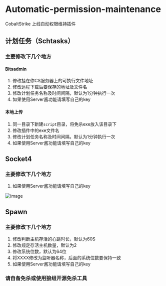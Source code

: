 # Automatic-permission-maintenance
CobaltStrike 上线自动权限维持插件

## 计划任务（Schtasks）

### 主要修改下几个地方

#### Bitsadmin
1. 修改挂在你CS服务器上的可执行文件地址
2. 修改远程下载后要保存的地址及文件名
3. 修改计划任务名称及时间间隔，默认为1分钟执行一次
4. 如果使用Server酱功能请填写自己的key
#### 本地上传
1. 同一目录下新建`script`目录，将免杀exe放入该目录下
2. 修改插件中的exe文件名
3. 修改计划任务名称及时间间隔，默认为1分钟执行一次
4. 如果使用Server酱功能请填写自己的key

## Socket4

### 主要修改下几个地方

1. 如果使用Server酱功能请填写自己的key

![image](https://user-images.githubusercontent.com/48357278/124566143-5bf11c00-de75-11eb-902f-129ad4fc17e8.png)

## Spawn

### 主要修改下几个地方

1. 修改判断主机存活的心跳时长，默认为60S
2. 修改规定存活主机数量，默认为2
3. 修改系统位数，默认为64位
4. 将XXXX修改为监听器名称，后面的系统位数要保持一致
5. 如果使用Server酱功能请填写自己的key

### 请自备免杀或使用狼组开源免杀工具
